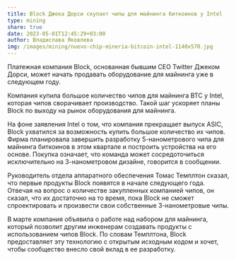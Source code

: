 ```yaml
---
title: Block Джека Дорси скупает чипы для майнинга биткоинов у Intel
type: mining
share: true
date: 2023-05-01T12:45:29+03:00
author: Владислава Яковлева
img: /images/mining/nuevo-chip-mineria-bitcoin-intel-1140x570.jpg
---
```

Платежная компания Block, основанная бывшим CEO Twitter Джеком Дорси, может начать продавать оборудование для майнинга уже в следующем году.

Компания купила большое количество чипов для майнинга BTC у Intel, которая чипов сворачивает производство. Такой шаг ускоряет планы Block по выходу на рынок оборудования для майнинга.

На фоне заявления Intel о том, что компания прекращает выпуск ASIC, Block ухватился за возможность купить большое количество их чипов. Фирма планировала завершить разработку 5-нанометрового чипа для майнинга биткоинов в этом квартале и построить устройства на его основе. Покупка означает, что команда может сосредоточиться исключительно на 3-нанометровом дизайне, говорится в сообщении.

Руководитель отдела аппаратного обеспечения Томас Темплтон сказал, что первые продукты Block появятся в начале следующего года. Отвечая на вопрос о количестве закупленных компанией чипов, он сказал, что их достаточно на то время, пока Block не сможет спроектировать и произвести свои собственные 3-нанометровые чипы.

В марте компания объявила о работе над набором для майнинга, который позволит другим инженерам создавать продукты с использованием чипов Block. По словам Темплтона, Block предоставляет эту технологию с открытым исходным кодом и хочет, чтобы сообщество внесло свой вклад в ее разработку.
